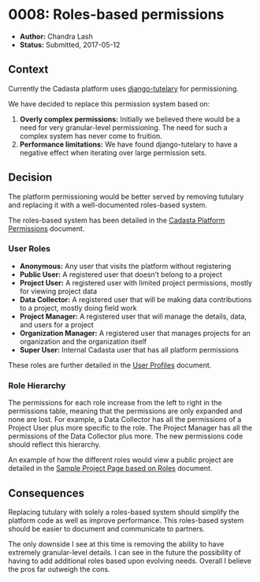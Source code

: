 # 0008: Roles-based permissions

- **Author:** Chandra Lash
- **Status:** Submitted, 2017-05-12

## Context

Currently the Cadasta platform uses [django-tutelary](http://django-tutelary.readthedocs.io/en/latest/) for permissioning.

We have decided to replace this permission system based on:

1. **Overly complex permissions:** 
Initially we believed there would be a need for very granular-level permissioning. The need for such a complex system has never come to fruition. 
2. **Performance limitations:** 
We have found django-tutelary to have a negative effect when iterating over large permission sets. 

## Decision

The platform permissioning would be better served by removing tutulary and replacing it with a well-documented roles-based system.

The roles-based system has been detailed in the [Cadasta Platform Permissions](https://drive.google.com/open?id=1RnjuWzjxkbnntJQHxo2Rbg8AiigkydtG7dLvFWZtAnU) document. 

### User Roles

* **Anonymous:**
Any user that visits the platform without registering
* **Public User:**
A registered user that doesn’t belong to a project
* **Project User:**
A registered user with limited project permissions, mostly for viewing project data
* **Data Collector:**
A registered user that will be making data contributions to a project, mostly doing field work
* **Project Manager:**
A registered user that will manage the details, data, and users for a project
* **Organization Manager:**
A registered user that manages projects for an organization and the organization itself
* **Super User:**
Internal Cadasta user that has all platform permissions

These roles are further detailed in the [User Profiles](https://drive.google.com/open?id=0BzpiEtMtHC3rZldVSXgtWl9UOFk) document.

### Role Hierarchy

The permissions for each role increase from the left to right in the permissions table, meaning that the permissions are only expanded and none are lost. For example, a Data Collector has all the permissions of a Project User plus more specific to the role. The Project Manager has all the permissions of the Data Collector plus more. The new permissions code should reflect this hierarchy. 

An example of how the different roles would view a public project are detailed in the [Sample Project Page based on Roles](https://docs.google.com/document/d/1P4oQWZkjYUjQPzLNQK6y9mdyzUbte9Xc9-n7HkMXiWQ/edit?usp=sharing) document.

## Consequences

Replacing tutulary with solely a roles-based system should simplify the platform code as well as improve performance. This roles-based system should be easier to document and communicate to partners.

The only downside I see at this time is removing the ability to have extremely granular-level details. I can see in the future the possibility of having to add additional roles based upon evolving needs. Overall I believe the pros far outweigh the cons.

